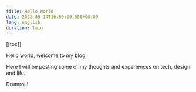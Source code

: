 ```yaml
---
title: Hello World
date: 2022-05-14T16:00:00.000+00:00
lang: english
duration: 1min
---
```


[[toc]]

Hello world, welcome to my blog.

Here I will be posting some of my thoughts and experiences on tech, design and life.

Drumroll!
